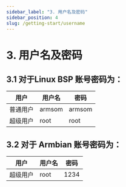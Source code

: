 ```yaml
---
sidebar_label: "3. 用户名及密码"
sidebar_position: 4
slug: /getting-start/username
---
```


# 3. 用户名及密码
## 3.1 对于Linux BSP   账号密码为：

| 用户     | 用户名 | 密码   |
| ---------- | -------- | -------- |
| 普通用户 | armsom | armsom |
| 超级用户 | root   | root   |

## 3.2 对于 Armbian   账号密码为：

| 用户     | 用户名 | 密码   |
| ---------- | -------- | -------- |
| 超级用户 | root   | 1234   |